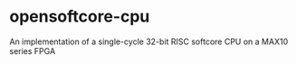 # opensoftcore-cpu
An implementation of a single-cycle 32-bit RISC softcore CPU on a MAX10 series FPGA
